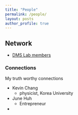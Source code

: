 ```yaml
---
title: "People"
permalink: /people/
layout: posts
author_profile: true
---
```


## Network 
- [DMS Lab members](https://dmslab-konkuk.github.io/people/)


### Connections 
My truth worthy connections
- Kevin Chang
  - physicist, Korea University
- June Huh
  - Entrepreneur
- 


